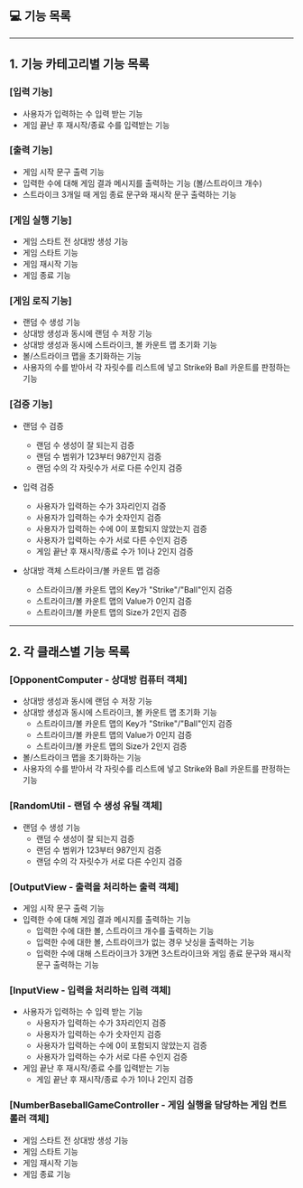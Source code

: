 ## 💻  기능 목록 

---
## 1. 기능 카테고리별 기능 목록

### [입력 기능] 
* 사용자가 입력하는 수 입력 받는 기능 
* 게임 끝난 후 재시작/종료 수를 입력받는 기능 

### [출력 기능]
* 게임 시작 문구 출력 기능
* 입력한 수에 대해 게임 결과 메시지를 출력하는 기능 (볼/스트라이크 개수)
* 스트라이크 3개일 때 게임 종료 문구와 재시작 문구 출력하는 기능

### [게임 실행 기능]
* 게임 스타트 전 상대방 생성 기능
* 게임 스타트 기능
* 게임 재시작 기능
* 게임 종료 기능

### [게임 로직 기능]
* 랜덤 수 생성 기능 
* 상대방 생성과 동시에 랜덤 수 저장 기능
* 상대방 생성과 동시에 스트라이크, 볼 카운트 맵 초기화 기능 
* 볼/스트라이크 맵을 초기화하는 기능 
* 사용자의 수를 받아서 각 자릿수를 리스트에 넣고 Strike와 Ball 카운트를 판정하는 기능

### [검증 기능]
* 랜덤 수 검증
  * 랜덤 수 생성이 잘 되는지 검증
  * 랜덤 수 범위가 123부터 987인지 검증
  * 랜덤 수의 각 자릿수가 서로 다른 수인지 검증


* 입력 검증
  * 사용자가 입력하는 수가 3자리인지 검증
  * 사용자가 입력하는 수가 숫자인지 검증
  * 사용자가 입력하는 수에 0이 포함되지 않았는지 검증
  * 사용자가 입력하는 수가 서로 다른 수인지 검증
  * 게임 끝난 후 재시작/종료 수가 1이나 2인지 검증
  

* 상대방 객체 스트라이크/볼 카운트 맵 검증
  * 스트라이크/볼 카운트 맵의 Key가 "Strike"/"Ball"인지 검증
  * 스트라이크/볼 카운트 맵의 Value가 0인지 검증
  * 스트라이크/볼 카운트 맵의 Size가 2인지 검증

---
## 2. 각 클래스별 기능 목록
### [OpponentComputer - 상대방 컴퓨터 객체]
* 상대방 생성과 동시에 랜덤 수 저장 기능
* 상대방 생성과 동시에 스트라이크, 볼 카운트 맵 초기화 기능
    * 스트라이크/볼 카운트 맵의 Key가 "Strike"/"Ball"인지 검증
    * 스트라이크/볼 카운트 맵의 Value가 0인지 검증
    * 스트라이크/볼 카운트 맵의 Size가 2인지 검증
* 볼/스트라이크 맵을 초기화하는 기능
* 사용자의 수를 받아서 각 자릿수를 리스트에 넣고 Strike와 Ball 카운트를 판정하는 기능

### [RandomUtil - 랜덤 수 생성 유틸 객체]
* 랜덤 수 생성 기능
    * 랜덤 수 생성이 잘 되는지 검증
    * 랜덤 수 범위가 123부터 987인지 검증
    * 랜덤 수의 각 자릿수가 서로 다른 수인지 검증

### [OutputView - 출력을 처리하는 출력 객체]
* 게임 시작 문구 출력 기능
* 입력한 수에 대해 게임 결과 메시지를 출력하는 기능
   * 입력한 수에 대한 볼, 스트라이크 개수를 출력하는 기능
   * 입력한 수에 대한 볼, 스트라이크가 없는 경우 낫싱을 출력하는 기능
   * 입력한 수에 대해 스트라이크가 3개면 3스트라이크와 게임 종료 문구와 재시작 문구 출력하는 기능

### [InputView - 입력을 처리하는 입력 객체]
* 사용자가 입력하는 수 입력 받는 기능
    * 사용자가 입력하는 수가 3자리인지 검증
    * 사용자가 입력하는 수가 숫자인지 검증
    * 사용자가 입력하는 수에 0이 포함되지 않았는지 검증
    * 사용자가 입력하는 수가 서로 다른 수인지 검증
* 게임 끝난 후 재시작/종료 수를 입력받는 기능
    * 게임 끝난 후 재시작/종료 수가 1이나 2인지 검증

### [NumberBaseballGameController - 게임 실행을 담당하는 게임 컨트롤러 객체]
* 게임 스타트 전 상대방 생성 기능
* 게임 스타트 기능
* 게임 재시작 기능
* 게임 종료 기능
